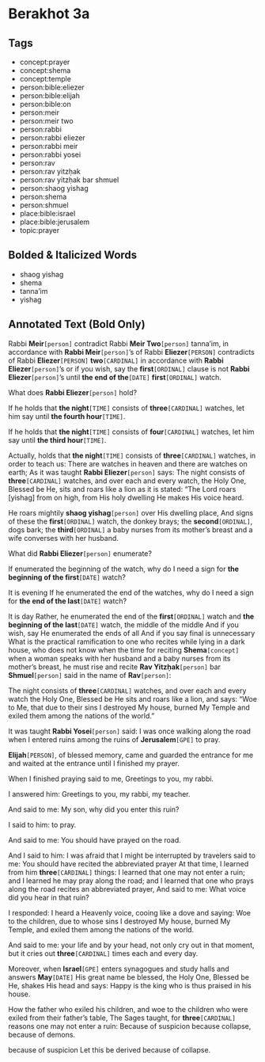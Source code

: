 # Berakhot 3a

## Tags

- concept:prayer
- concept:shema
- concept:temple
- person:bible:eliezer
- person:bible:elijah
- person:bible:on
- person:meir
- person:meir two
- person:rabbi
- person:rabbi eliezer
- person:rabbi meir
- person:rabbi yosei
- person:rav
- person:rav yitzḥak
- person:rav yitzḥak bar shmuel
- person:shaog yishag
- person:shema
- person:shmuel
- place:bible:israel
- place:bible:jerusalem
- topic:prayer

## Bolded & Italicized Words

- shaog yishag
- shema
- tanna’im
- yishag

## Annotated Text (Bold Only)

Rabbi **Meir**`[person]` contradict Rabbi **Meir Two**`[person]` tanna’im, in accordance with **Rabbi Meir**`[person]`’s of Rabbi **Eliezer**`[PERSON]` contradicts of Rabbi **Eliezer**`[PERSON]` **two**`[CARDINAL]` in accordance with **Rabbi Eliezer**`[person]`’s or if you wish, say the **first**`[ORDINAL]` clause is not **Rabbi Eliezer**`[person]`’s until **the end of the**`[DATE]` **first**`[ORDINAL]` watch.

What does **Rabbi Eliezer**`[person]` hold?

If he holds that **the night**`[TIME]` consists of **three**`[CARDINAL]` watches, let him say until **the fourth hour**`[TIME]`.

If he holds that **the night**`[TIME]` consists of **four**`[CARDINAL]` watches, let him say until **the third hour**`[TIME]`.

Actually, holds that **the night**`[TIME]` consists of **three**`[CARDINAL]` watches, in order to teach us: There are watches in heaven and there are watches on earth; As it was taught **Rabbi Eliezer**`[person]` says: The night consists of **three**`[CARDINAL]` watches, and over each and every watch, the Holy One, Blessed be He, sits and roars like a lion as it is stated: “The Lord roars [yishag] from on high, from His holy dwelling He makes His voice heard.

He roars mightily **shaog yishag**`[person]` over His dwelling place, And signs of these the **first**`[ORDINAL]` watch, the donkey brays; the **second**`[ORDINAL]`, dogs bark; the **third**`[ORDINAL]` a baby nurses from its mother’s breast and a wife converses with her husband.

What did **Rabbi Eliezer**`[person]` enumerate?

If enumerated the beginning of the watch, why do I need a sign for **the beginning of the first**`[DATE]` watch?

It is evening If he enumerated the end of the watches, why do I need a sign for **the end of the last**`[DATE]` watch?

It is day Rather, he enumerated the end of the **first**`[ORDINAL]` watch and **the beginning of the last**`[DATE]` watch, the middle of the middle And if you wish, say He enumerated the ends of all And if you say final is unnecessary What is the practical ramification to one who recites while lying in a dark house, who does not know when the time for reciting **Shema**`[concept]` when a woman speaks with her husband and a baby nurses from its mother’s breast, he must rise and recite **Rav Yitzḥak**`[person]` bar **Shmuel**`[person]` said in the name of **Rav**`[person]`:

The night consists of **three**`[CARDINAL]` watches, and over each and every watch the Holy One, Blessed be He sits and roars like a lion, and says: “Woe to Me, that due to their sins I destroyed My house, burned My Temple and exiled them among the nations of the world.”

It was taught **Rabbi Yosei**`[person]` said: I was once walking along the road when I entered ruins among the ruins of **Jerusalem**`[GPE]` to pray.

**Elijah**`[PERSON]`, of blessed memory, came and guarded the entrance for me and waited at the entrance until I finished my prayer.

When I finished praying said to me, Greetings to you, my rabbi.

I answered him: Greetings to you, my rabbi, my teacher.

And said to me: My son, why did you enter this ruin?

I said to him: to pray.

And said to me: You should have prayed on the road.

And I said to him: I was afraid that I might be interrupted by travelers said to me: You should have recited the abbreviated prayer At that time, I learned from him **three**`[CARDINAL]` things: I learned that one may not enter a ruin; and I learned he may pray along the road; and I learned that one who prays along the road recites an abbreviated prayer, And said to me: What voice did you hear in that ruin?

I responded: I heard a Heavenly voice, cooing like a dove and saying: Woe to the children, due to whose sins I destroyed My house, burned My Temple, and exiled them among the nations of the world.

And said to me: your life and by your head, not only cry out in that moment, but it cries out **three**`[CARDINAL]` times each and every day.

Moreover, when **Israel**`[GPE]` enters synagogues and study halls and answers **May**`[DATE]` His great name be blessed, the Holy One, Blessed be He, shakes His head and says: Happy is the king who is thus praised in his house.

How the father who exiled his children, and woe to the children who were exiled from their father’s table, The Sages taught, for **three**`[CARDINAL]` reasons one may not enter a ruin: Because of suspicion because collapse, because of demons.

because of suspicion Let this be derived because of collapse.

